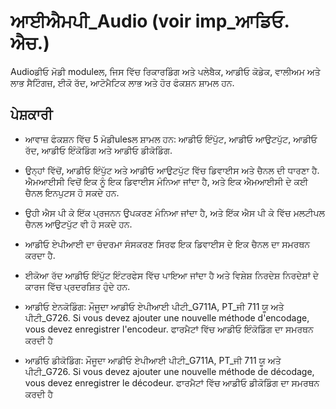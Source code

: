 # ਆਈਐਮਪੀ_Audio (voir imp_ਆਡਿਓ. ਐਚ.)

Audioਡੀਓ ਮੋਡੀ moduleਲ, ਜਿਸ ਵਿੱਚ ਰਿਕਾਰਡਿੰਗ ਅਤੇ ਪਲੇਬੈਕ, ਆਡੀਓ ਕੋਡੇਕ, ਵਾਲੀਅਮ ਅਤੇ ਲਾਭ ਸੈਟਿੰਗਜ਼, ਈਕੋ ਰੱਦ, ਆਟੋਮੈਟਿਕ ਲਾਭ ਅਤੇ ਹੋਰ ਫੰਕਸ਼ਨ ਸ਼ਾਮਲ ਹਨ.

## ਪੇਸ਼ਕਾਰੀ
* ਆਵਾਜ਼ ਫੰਕਸ਼ਨ ਵਿੱਚ 5 ਮੋਡੀulesਲ ਸ਼ਾਮਲ ਹਨ: ਆਡੀਓ ਇੰਪੁੱਟ, ਆਡੀਓ ਆਉਟਪੁੱਟ, ਆਡੀਓ ਰੱਦ, ਆਡੀਓ ਇੰਕੋਡਿੰਗ ਅਤੇ ਆਡੀਓ ਡੀਕੋਡਿੰਗ.


 * ਉਨ੍ਹਾਂ ਵਿੱਚੋਂ, ਆਡੀਓ ਇੰਪੁੱਟ ਅਤੇ ਆਡੀਓ ਆਉਟਪੁੱਟ ਵਿੱਚ ਡਿਵਾਈਸ ਅਤੇ ਚੈਨਲ ਦੀ ਧਾਰਣਾ ਹੈ. ਐਮਆਈਸੀ ਵਿਚੋਂ ਇਕ ਨੂੰ ਇਕ ਡਿਵਾਈਸ ਮੰਨਿਆ ਜਾਂਦਾ ਹੈ, ਅਤੇ ਇਕ ਐਮਆਈਸੀ ਦੇ ਕਈ ਚੈਨਲ ਇਨਪੁਟਸ ਹੋ ਸਕਦੇ ਹਨ.


 * ਉਹੀ ਐਸ ਪੀ ਕੇ ਇੱਕ ਪ੍ਰਜਨਨ ਉਪਕਰਣ ਮੰਨਿਆ ਜਾਂਦਾ ਹੈ, ਅਤੇ ਇੱਕ ਐਸ ਪੀ ਕੇ ਵਿੱਚ ਮਲਟੀਪਲ ਚੈਨਲ ਆਉਟਪੁੱਟ ਵੀ ਹੋ ਸਕਦੇ ਹਨ.


 * ਆਡੀਓ ਏਪੀਆਈ ਦਾ ਚੰਦਰਮਾ ਸੰਸਕਰਣ ਸਿਰਫ ਇਕ ਡਿਵਾਈਸ ਦੇ ਇਕ ਚੈਨਲ ਦਾ ਸਮਰਥਨ ਕਰਦਾ ਹੈ.


 * ਈਕੋਆ ਰੱਦ ਆਡੀਓ ਇੰਪੁੱਟ ਇੰਟਰਫੇਸ ਵਿੱਚ ਪਾਇਆ ਜਾਂਦਾ ਹੈ ਅਤੇ ਵਿਸ਼ੇਸ਼ ਨਿਰਦੇਸ਼ ਨਿਰਦੇਸ਼ਾਂ ਦੇ ਕਾਰਜ ਵਿੱਚ ਪ੍ਰਦਰਸ਼ਿਤ ਹੁੰਦੇ ਹਨ.


 * ਆਡੀਓ ਏਨਕੋਡਿੰਗ: ਮੌਜੂਦਾ ਆਡੀਓ ਏਪੀਆਈ ਪੀਟੀ_G711A, PT_ਜੀ 711 ਯੂ ਅਤੇ ਪੀਟੀ_G726. Si vous devez ajouter une nouvelle méthode d'encodage, vous devez enregistrer l'encodeur.
   ਫਾਰਮੈਟਾਂ ਵਿੱਚ ਆਡੀਓ ਇੰਕੋਡਿੰਗ ਦਾ ਸਮਰਥਨ ਕਰਦੀ ਹੈ

   

 * ਆਡੀਓ ਡੀਕੋਡਿੰਗ: ਮੌਜੂਦਾ ਆਡੀਓ ਏਪੀਆਈ ਪੀਟੀ_G711A, PT_ਜੀ 711 ਯੂ ਅਤੇ ਪੀਟੀ_G726. Si vous devez ajouter une nouvelle méthode de décodage, vous devez enregistrer le décodeur.
   ਫਾਰਮੈਟਾਂ ਵਿੱਚ ਆਡੀਓ ਡੀਕੋਡਿੰਗ ਦਾ ਸਮਰਥਨ ਕਰਦੀ ਹੈ

   

